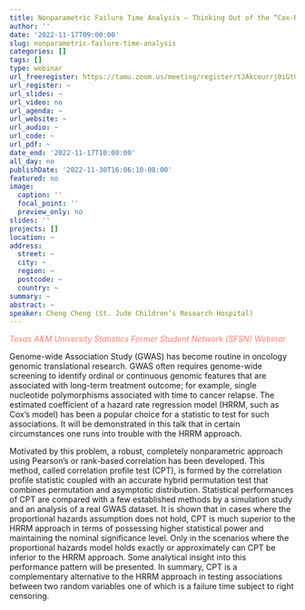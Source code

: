 ```yaml
---
title: Nonparametric Failure Time Analysis – Thinking Out of the “Cox-Regression Box” in Genomic Applications
author: ''
date: '2022-11-17T09:00:00'
slug: nonparametric-failure-time-analysis
categories: []
tags: []
type: webinar
url_freeregister: https://tamu.zoom.us/meeting/register/tJAkceurrj0iGtGny-w7ERYeB-_XC-TvQXru
url_register: ~
url_slides: ~
url_video: no
url_agenda: ~
url_website: ~
url_audio: ~
url_code: ~
url_pdf: ~
date_end: '2022-11-17T10:00:00'
all_day: no
publishDate: '2022-11-30T16:06:10-08:00'
featured: no
image:
  caption: ''
  focal_point: ''
  preview_only: no
slides: ''
projects: []
location: ~
address:
  street: ~
  city: ~
  region: ~
  postcode: ~
  country: ~
summary: ~
abstract: ~
speaker: Cheng Cheng (St. Jude Children’s Research Hospital)
---
```

<span style="color: salmon;">*Texas A&M University Statistics Former Student Network (SFSN) Webinar*</span>

<!--more-->
Genome-wide Association Study (GWAS) has become routine in oncology genomic translational research. GWAS often requires genome-wide screening to identify ordinal or continuous genomic features that are associated with long-term treatment outcome; for example, single nucleotide polymorphisms associated with time to cancer relapse. The estimated coefficient of a hazard rate regression model (HRRM, such as Cox’s model) has been a popular choice for a statistic to test for such associations. It will be demonstrated in this talk that in certain circumstances one runs into trouble with the HRRM approach.  

Motivated by this problem, a robust, completely nonparametric approach using Pearson’s or rank-based correlation has been developed. This method, called correlation profile test (CPT), is formed by the correlation profile statistic coupled with an
accurate hybrid permutation test that combines permutation and asymptotic distribution. Statistical performances of CPT are compared with a few established methods by a simulation study and an analysis of a real GWAS dataset. It is shown that
in cases where the proportional hazards assumption does not hold, CPT is much superior to the HRRM approach in terms of possessing higher statistical power and maintaining the nominal significance level. Only in the scenarios where the proportional hazards model holds exactly or approximately can CPT be inferior to the HRRM approach. Some analytical insight into this performance pattern will be presented. In summary, CPT is a complementary alternative to the HRRM approach in testing
associations between two random variables one of which is a failure time subject to right censoring. 